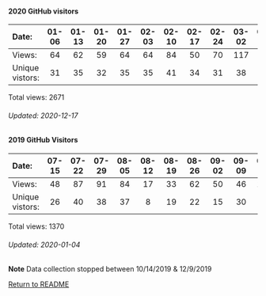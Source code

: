 #### 2020 GitHub visitors
Date:		  | 01-06   |       01-13   |       01-20   |       01-27   |       02-03   |       02-10   |       02-17   |       02-24   |       03-02   |       03-09   |       03-16   |       03-23   |       03-30   |       04-06   |       04-13   |       04-20   |       04-27   |       05-04   |       05-11   |       05-18   |       05-25   |       06-01   |       06-08   |       06-15   |   06-22  |   06-29  |   07-06  |   07-13  |   07-20  |   07-27  |   08-03  |   08-10  |   08-17  |   08-24  |   08-31  |   09-07  |   09-14  |   09-21  |   09-28  |   10-05  |   10-12  |   10-19  |   10-26  |   11-02  |   11-09  |   11-16  |   11-23  |   11-30  |   12-07  |   12-14
|:---     |:---:  |:---:  |:---:  |:---:  |:---:  |:---:  |:---:  |:---:  |:---:  |:---:  |:---:  |:---:  |:---:  |:---:  |:---:  |:---:  |:---:  |:---:  |:---:  |:---:  |:---:  |:---:  |:---:  |:---:  |:---:  |:---:  |:---:  |:---:  |:---:  |:---:  |:---:  |:---:  |:---:  |:---:  |:---:  |:---:  |:---:  |:---:  |:---:  |:---:  |:---:  |:---:  |:---:  |:---:  |:---:  |:---:  |:---:  |:---:  |:---:  |:---:
Views:		  |  64      |       62      |       59      |       64      |       64      |       84      |       50      |       70      |       117     |       54      |       84      |       55      |       79      |       68      |       98      |       71      |       64      |       74      |       41      |       41      |       48      |       51      |       29      |       32      |   21     |   33     |   43     |   38     |   29     |   54     |   42     |   31     |   53     |   31     |   41     |   99     |   55     |   16     |   49     |   54     |   94     |   51     |   36     |   45     |   52     |   46     |   40     |   41     |   45     |   9
Unique            vistors:  |  31      |       35      |       32      |       35      |       35      |       41      |       34      |       31      |       38      |       34      |       38      |       31      |       43      |       20      |       29      |       40      |       30      |       17      |       22      |       21      |       24      |       23      |       21      |       16  |      16  |      15  |      21  |      28  |      19  |      19  |      19  |      16  |      13  |      14  |      14  |      22  |      22  |      11  |      13  |      26  |      13  |      24  |      18  |      19  |      16  |      15  |      20  |      23  |      23  |      4

Total views: 2671
###### Updated: 2020-12-17

#### 2019 GitHub Visitors
Date:   |         07-15   |       07-22   |       07-29   |       08-05   |       08-12   |       08-19   |       08-26   |       09-02   |       09-09   |       09-16  |   09-23  |   09-30  |   10-07  |   10-14  |   10-21  |  12-09  |   12-16  |   12-23  |   12-30
|:---   |:---:    |:---:  |:---:  |:---:  |:---:  |:---:  |:---:  |:---:  |:---:  |:---:  |:---:  |:---:  |:---:  |:---:  |:---:  |:---:  |:---:  |:---:  |:---:
Views:  |         48      |       87      |       91      |       84      |       17      |       33      |       62      |       50      |       46      |       108    |   118    |   86     |   81     |   73     |   3      |  47     |   55     |   197    |   84
Unique  vistors:  |       26      |       40      |       38      |       37      |       8       |       19      |       22      |       15      |       30      |      40  |      40  |      31  |      32  |      27  |      2  |      24  |      28  |      18  |      19

Total views: 1370
###### Updated: 2020-01-04
**Note**  Data collection stopped between 10/14/2019 & 12/9/2019

[Return to README](https://github.com/BradleyA/Search-docker-registry-v2-script.1.0/blob/master/README.md#Search-docker-registry-v2-script)
